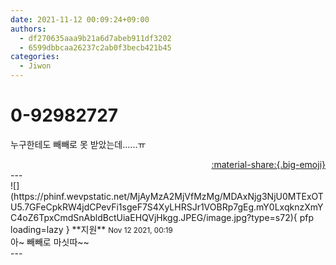 ```yaml
---
date: 2021-11-12 00:09:24+09:00
authors:
  - df270635aaa9b21a6d7abeb911df3202
  - 6599dbbcaa26237c2ab0f3becb421b45
categories:
  - Jiwon
---
```


# 0-92982727

<div class="post-container" markdown="1">
<div class="content-container md-sidebar__scrollwrap" markdown="1">

누구한테도 빼빼로 못 받았는데......ㅠ

</div>
</div>

<div style="text-align: right;" markdown="1">
<a href="https://weverse.io/fromis9/fanpost/0-92982727" style="text-align: right;">:material-share:{.big-emoji}</a>
</div>
---

<div class="comments-container md-sidebar__scrollwrap" markdown="1">
<div class="comment" markdown="1">
<div class='id-container' markdown="1">
![](https://phinf.wevpstatic.net/MjAyMzA2MjVfMzMg/MDAxNjg3NjU0MTExOTU5.7GFeCpkRW4jdCPevFi1sgeF7S4XyLHRSJr1VOBRp7gEg.mY0LxqknzXmYC4oZ6TpxCmdSnAbldBctUiaEHQVjHkgg.JPEG/image.jpg?type=s72){ pfp loading=lazy }
**<span class="artist">지원</span>** <small>Nov 12 2021, 00:19</small><br>
</div>
<div class='comment-body' markdown="1">
아~ 빼빼로 마싯따~~
</div>
</div>
</div>
---

